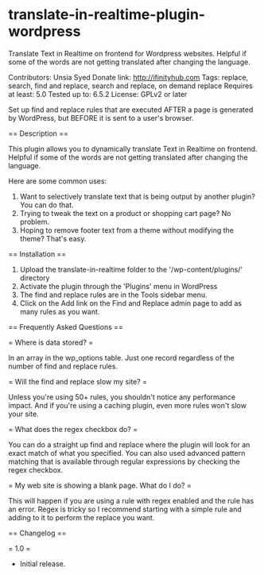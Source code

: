 # translate-in-realtime-plugin-wordpress
Translate Text in Realtime on frontend for Wordpress websites. Helpful if some of the words are not getting translated after changing the language.

Contributors: Unsia Syed
Donate link: http://ifinityhub.com
Tags: replace, search, find and replace, search and replace, on demand replace
Requires at least: 5.0
Tested up to: 6.5.2
License: GPLv2 or later

Set up find and replace rules that are executed AFTER a page is generated by WordPress, but BEFORE it is sent to a user's browser.

== Description ==

This plugin allows you to dynamically translate Text in Realtime on frontend. Helpful if some of the words are not getting translated after changing the language. 

Here are some common uses:

1. Want to selectively translate text that is being output by another plugin? You can do that.
2. Trying to tweak the text on a product or shopping cart page? No problem.
3. Hoping to remove footer text from a theme without modifying the theme? That's easy.


== Installation ==

1. Upload the translate-in-realtime folder to the '/wp-content/plugins/' directory
2. Activate the plugin through the 'Plugins' menu in WordPress
3. The find and replace rules are in the Tools sidebar menu.
4. Click on the Add link on the Find and Replace admin page to add as many rules as you want.

== Frequently Asked Questions ==

= Where is data stored? =

In an array in the wp_options table. Just one record regardless of the number of find and replace rules.

= Will the find and replace slow my site? =

Unless you're using 50+ rules, you shouldn't notice any performance impact. And if you're using a caching plugin, even more rules won't slow your site.

= What does the regex checkbox do? =

You can do a straight up find and replace where the plugin will look for an exact match of what you specified. You can also used advanced pattern matching that is available through regular expressions by checking the regex checkbox.

= My web site is showing a blank page. What do I do? =

This will happen if you are using a rule with regex enabled and the rule has an error. Regex is tricky so I recommend starting with a simple rule and adding to it to perform the replace you want.


== Changelog ==


= 1.0 =
* Initial release.
